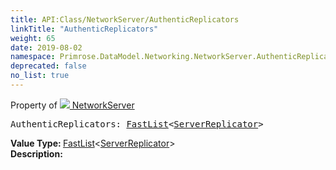 ```yaml
---
title: API:Class/NetworkServer/AuthenticReplicators
linkTitle: "AuthenticReplicators"
weight: 65
date: 2019-08-02
namespace: Primrose.DataModel.Networking.NetworkServer.AuthenticReplicators
deprecated: false
no_list: true
---
```

Property of <a href="/docs/api-reference/Class/NetworkServer"><img src="/icons/silk/server_network.png"/>&nbsp;NetworkServer</a>
<pre class="method-declaration">
AuthenticReplicators: <a class="type" href="/docs/api-reference/Misc/FastList">FastList</a><<a class="type" href="/docs/api-reference/Class/ServerReplicator">ServerReplicator</a>></pre>
<b>Value Type: </b>
<a class="type" href="/docs/api-reference/Misc/FastList">FastList</a><<a class="type" href="/docs/api-reference/Class/ServerReplicator">ServerReplicator</a>>
<br/>
<b>Description: </b>